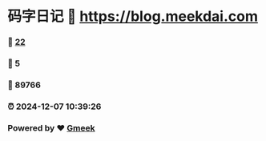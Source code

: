 # 码字日记 :link: https://blog.meekdai.com 
### :page_facing_up: [22](https://blog.meekdai.com/tag.html) 
### :speech_balloon: 5 
### :hibiscus: 89766 
### :alarm_clock: 2024-12-07 10:39:26 
### Powered by :heart: [Gmeek](https://github.com/Meekdai/Gmeek)
